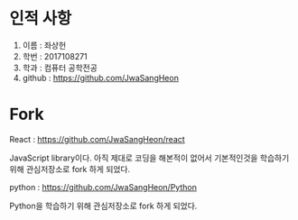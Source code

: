 # 인적 사항

1. 이름  : 좌상헌
2. 학번 : 2017108271
3. 학과 : 컴퓨터 공학전공
4. github : https://github.com/JwaSangHeon

# Fork

React : https://github.com/JwaSangHeon/react

JavaScript library이다. 아직 제대로 코딩을 해본적이 없어서 기본적인것을 학습하기 위해 관심저장소로 fork 하게 되었다.

python : https://github.com/JwaSangHeon/Python

Python을 학습하기 위해 관심저장소로 fork 하게 되었다.
